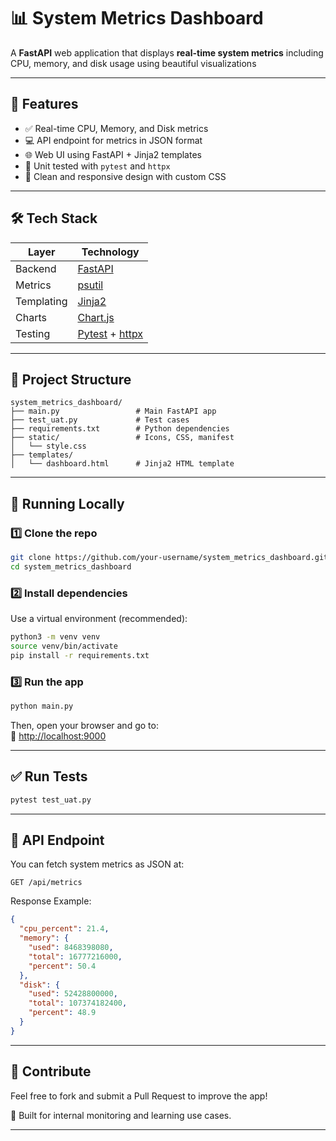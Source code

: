 
# 📊 System Metrics Dashboard

A **FastAPI** web application that displays **real-time system metrics** including CPU, memory, and disk usage using beautiful visualizations

---

## 🚀 Features

- ✅ Real-time CPU, Memory, and Disk metrics
- 💻 API endpoint for metrics in JSON format
- 🌐 Web UI using FastAPI + Jinja2 templates
- 🧪 Unit tested with `pytest` and `httpx`
- 🎨 Clean and responsive design with custom CSS

---

## 🛠️ Tech Stack

| Layer        | Technology        |
|--------------|-------------------|
| Backend      | [FastAPI](https://fastapi.tiangolo.com) |
| Metrics      | [psutil](https://pypi.org/project/psutil/) |
| Templating   | [Jinja2](https://jinja.palletsprojects.com/) |
| Charts       | [Chart.js](https://www.chartjs.org/) |
| Testing      | [Pytest](https://docs.pytest.org/) + [httpx](https://www.python-httpx.org/) |

---

## 📂 Project Structure

```
system_metrics_dashboard/
├── main.py                 # Main FastAPI app
├── test_uat.py             # Test cases
├── requirements.txt        # Python dependencies
├── static/                 # Icons, CSS, manifest
│   └── style.css
├── templates/
│   └── dashboard.html      # Jinja2 HTML template
```

---

## 🧪 Running Locally

### 1️⃣ Clone the repo

```bash
git clone https://github.com/your-username/system_metrics_dashboard.git
cd system_metrics_dashboard
```

### 2️⃣ Install dependencies

Use a virtual environment (recommended):

```bash
python3 -m venv venv
source venv/bin/activate
pip install -r requirements.txt
```

### 3️⃣ Run the app

```bash
python main.py
```

Then, open your browser and go to:  
🔗 [http://localhost:9000](http://localhost:9000)

---

## ✅ Run Tests

```bash
pytest test_uat.py
```

---

## 🔌 API Endpoint

You can fetch system metrics as JSON at:

```
GET /api/metrics
```

Response Example:
```json
{
  "cpu_percent": 21.4,
  "memory": {
    "used": 8468398080,
    "total": 16777216000,
    "percent": 50.4
  },
  "disk": {
    "used": 52428800000,
    "total": 107374182400,
    "percent": 48.9
  }
}
```

---

## 🙌 Contribute

Feel free to fork and submit a Pull Request to improve the app!

🚀 Built for internal monitoring and learning use cases.

---

